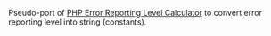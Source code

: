 Pseudo-port of [PHP Error Reporting Level Calculator](https://github.com/maximivanov/php-error-reporting-calculator/) to convert error reporting level into string (constants).
